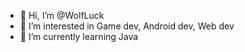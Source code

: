 - 👋 Hi, I’m @WolfLuck
- 👀 I’m interested in Game dev, Android dev, Web dev
- 🌱 I’m currently learning Java

<!---
WolfLuck/WolfLuck is a ✨ special ✨ repository because its `README.md` (this file) appears on your GitHub profile.
You can click the Preview link to take a look at your changes.
--->
